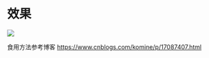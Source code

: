 # 效果
![](https://img2023.cnblogs.com/blog/2826579/202302/2826579-20230202205623947-27443598.png)

食用方法参考博客
https://www.cnblogs.com/komine/p/17087407.html
